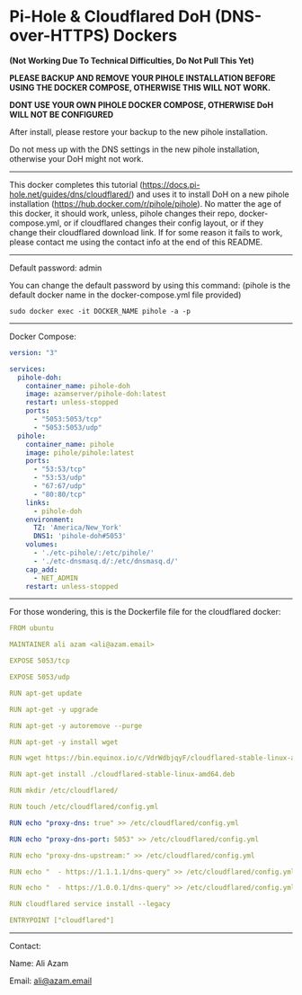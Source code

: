 **Pi-Hole & Cloudflared DoH (DNS-over-HTTPS) Dockers**
=============
**(Not Working Due To Technical Difficulties, Do Not Pull This Yet)**

**PLEASE BACKUP AND REMOVE YOUR PIHOLE INSTALLATION BEFORE USING THE DOCKER COMPOSE, OTHERWISE THIS WILL NOT WORK.**

**DONT USE YOUR OWN PIHOLE DOCKER COMPOSE, OTHERWISE DoH WILL NOT BE CONFIGURED**

After install, please restore your backup to the new pihole installation.

Do not mess up with the DNS settings in the new pihole installation, otherwise your DoH might not work.
___
This docker completes this tutorial (https://docs.pi-hole.net/guides/dns/cloudflared/) and uses it to install DoH on a new pihole installation (https://hub.docker.com/r/pihole/pihole). No matter the age of this docker, it should work, unless, pihole changes their repo, docker-compose.yml, or if cloudflared changes their config layout, or if they change their cloudflared download link. If for some reason it fails to work, please contact me using the contact info at the end of this README. 
___

Default password: admin

You can change the default password by using this command: (pihole is the default docker name in the docker-compose.yml file provided)
```command
sudo docker exec -it DOCKER_NAME pihole -a -p
```
___
Docker Compose:
```yml
version: "3"

services:
  pihole-doh:
    container_name: pihole-doh
    image: azamserver/pihole-doh:latest
    restart: unless-stopped
    ports:
      - "5053:5053/tcp"
      - "5053:5053/udp"
  pihole:
    container_name: pihole
    image: pihole/pihole:latest
    ports:
      - "53:53/tcp"
      - "53:53/udp"
      - "67:67/udp"
      - "80:80/tcp"
    links:
      - pihole-doh
    environment:
      TZ: 'America/New_York'
      DNS1: 'pihole-doh#5053'
    volumes:
      - './etc-pihole/:/etc/pihole/'
      - './etc-dnsmasq.d/:/etc/dnsmasq.d/'
    cap_add:
      - NET_ADMIN
    restart: unless-stopped
```
____
For those wondering, this is the Dockerfile file for the cloudflared docker:
```yml
FROM ubuntu

MAINTAINER ali azam <ali@azam.email>

EXPOSE 5053/tcp

EXPOSE 5053/udp

RUN apt-get update

RUN apt-get -y upgrade

RUN apt-get -y autoremove --purge

RUN apt-get -y install wget

RUN wget https://bin.equinox.io/c/VdrWdbjqyF/cloudflared-stable-linux-amd64.deb

RUN apt-get install ./cloudflared-stable-linux-amd64.deb

RUN mkdir /etc/cloudflared/

RUN touch /etc/cloudflared/config.yml

RUN echo "proxy-dns: true" >> /etc/cloudflared/config.yml

RUN echo "proxy-dns-port: 5053" >> /etc/cloudflared/config.yml

RUN echo "proxy-dns-upstream:" >> /etc/cloudflared/config.yml

RUN echo "  - https://1.1.1.1/dns-query" >> /etc/cloudflared/config.yml

RUN echo "  - https://1.0.0.1/dns-query" >> /etc/cloudflared/config.yml

RUN cloudflared service install --legacy

ENTRYPOINT ["cloudflared"]
```
___
Contact:

Name: Ali Azam

Email: ali@azam.email
